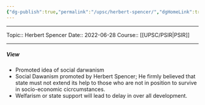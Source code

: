 ```yaml
---
{"dg-publish":true,"permalink":"/upsc/herbert-spencer/","dgHomeLink":true,"dgPassFrontmatter":false}
---
```


----
Topic:: Herbert Spencer
Date:: 2022-06-28
Course:: [[UPSC/PSIR|PSIR]] 

----
##### View
- Promoted idea of social darwanism 
- Social Dawanism promoted by Herbert Spencer; He firmly believed that state must not extend its help to those who are not in position to survive in socio-economic cicrcumstances. 
- Welfarism or state support will lead to delay in over all development. 
